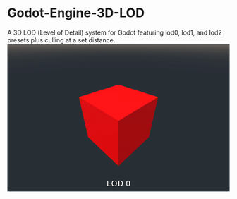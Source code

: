 # Godot-Engine-3D-LOD
A 3D LOD (Level of Detail) system for Godot featuring lod0, lod1, and lod2 presets plus culling at a set distance.
![](LOD.gif)
